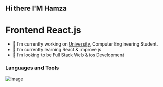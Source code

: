 ## Hi there I'M Hamza
# Frontend React.js
- 🔭 I’m currently working on [University](https://www.bilecik.edu.tr/), Computer Engineering Student.
- 🌱 I’m currently learning React & improve js
- 🤔 I’m looking to be Full Stack Web & ios Development


### Languages and Tools
![image](https://github.com/user-attachments/assets/f4d4154f-8187-433f-be6d-21ffa7d48895)


<!--
**Hamza-xxx/Hamza-xxx** is a ✨ _special_ ✨ repository because its `README.md` (this file) appears on your GitHub profile.

Here are some ideas to get you started:

- 🔭 I’m currently working on ...
- 🌱 I’m currently learning ...
- 👯 I’m looking to collaborate on ...
- 🤔 I’m looking for help with ...
- 💬 Ask me about ...
- 📫 How to reach me: ...
- 😄 Pronouns: ...
- ⚡ Fun fact: ...
-->
